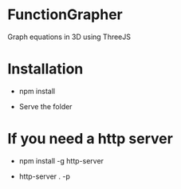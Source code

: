 # FunctionGrapher
Graph equations in 3D using ThreeJS

# Installation

- npm install

- Serve the folder

# If you need a http server

- npm install -g http-server

- http-server . -p <port>
